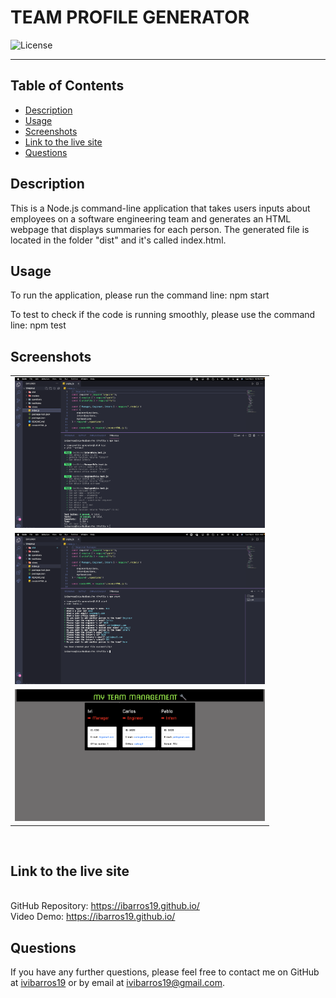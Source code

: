# TEAM PROFILE GENERATOR
  ![License](https://img.shields.io/badge/License-MIT-blue)
<hr>
  <h2>Table of Contents</h2>
  
  * [Description](#description)
  * [Usage](#usage)
  * [Screenshots](#scrs)
  * [Link to the live site](#live)
  * [Questions](#questions)
  
<a name='description'></a>
## Description

This is a Node.js command-line application that takes users inputs about employees on a software engineering team and generates an HTML webpage that displays summaries for each person. The generated file is located in the folder "dist" and it's called index.html.


<a name='usage'></a>
## Usage
  
To run the application, please run the command line: npm start

To test to check if the code is running smoothly, please use the command line: npm test
 
<a name='scrs'></a>
## Screenshots<br>
<table>
<tr>
<td><img src="assets/img/screenshot1.png" target="blank" width=400px></td>
<tr>
<td><img src="assets/img/screenshot2.png" target="blank" width=400px></td>
<tr>
<td><img src="assets/img/screenshot3.png" target="blank" width=400px></td>
</tr>
</tr>
</table>
<br>
<a name='live'></a>

## Link to the live site

<br>
GitHub Repository: <a href="https://ibarros19.github.io/" target="_blank">https://ibarros19.github.io/</a> 
<br>
Video Demo: <a href="https://ibarros19.github.io/" target="_blank">https://ibarros19.github.io/</a> 
<a name='questions'></a>

## Questions
If you have any further questions, please feel free to contact me on GitHub at [ivibarros19](https://github.com/ivibarros19) or by email at [ivibarros19@gmail.com](ivibarros19@gmail.com).
